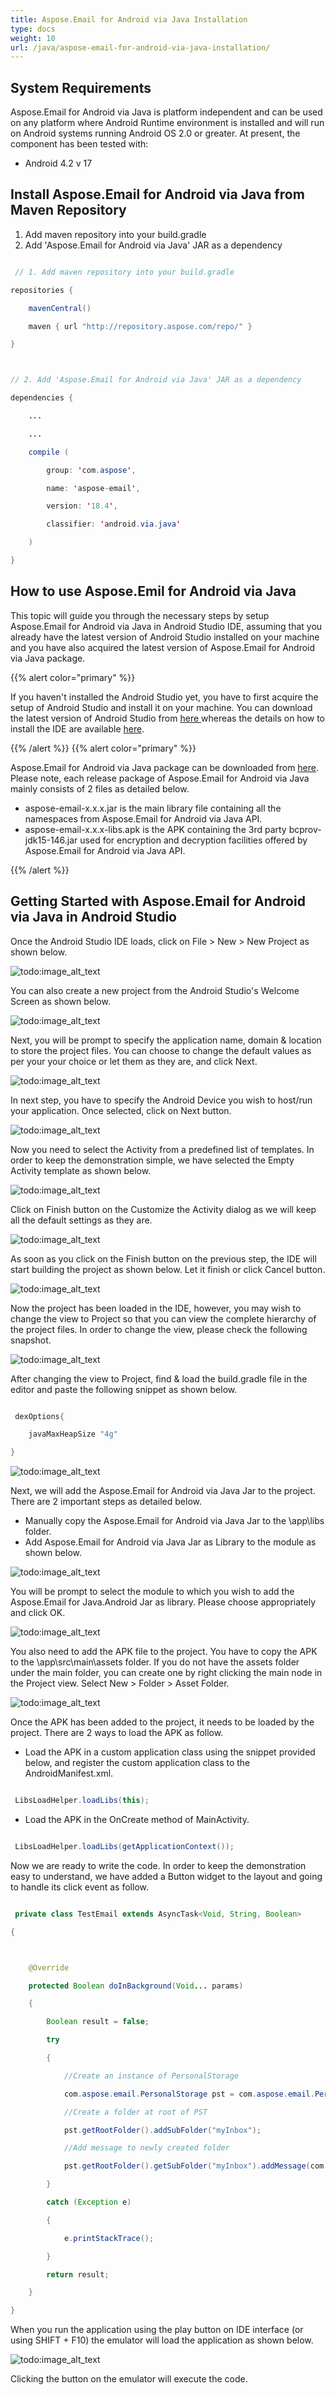 ```yaml
---
title: Aspose.Email for Android via Java Installation
type: docs
weight: 10
url: /java/aspose-email-for-android-via-java-installation/
---
```


## **System Requirements**
Aspose.Email for Android via Java is platform independent and can be used on any platform where Android Runtime environment is installed and will run on Android systems running Android OS 2.0 or greater. At present, the component has been tested with:

- Android 4.2 v 17
## **Install Aspose.Email for Android via Java from Maven Repository**
1. Add maven repository into your build.gradle
1. Add 'Aspose.Email for Android via Java' JAR as a dependency

``` java

 // 1. Add maven repository into your build.gradle 

repositories {

    mavenCentral()

    maven { url "http://repository.aspose.com/repo/" }

}



// 2. Add 'Aspose.Email for Android via Java' JAR as a dependency

dependencies {

    ...

    ...

    compile (

		group: 'com.aspose', 

		name: 'aspose-email', 

		version: '18.4', 

		classifier: 'android.via.java'

	)

}

```
## **How to use Aspose.Emil for Android via Java**
This topic will guide you through the necessary steps by setup Aspose.Email for Android via Java in Android Studio IDE, assuming that you already have the latest version of Android Studio installed on your machine and you have also acquired the latest version of Aspose.Email for Android via Java package.

{{% alert color="primary" %}} 

If you haven't installed the Android Studio yet, you have to first acquire the setup of Android Studio and install it on your machine. You can download the latest version of Android Studio from [here ](https://developer.android.com/studio/index.html#win-bundle)whereas the details on how to install the IDE are available [here](https://developer.android.com/studio/install.html).

{{% /alert %}} {{% alert color="primary" %}} 

Aspose.Email for Android via Java package can be downloaded from [here](https://downloads.aspose.com/email/androidjava). Please note, each release package of Aspose.Email for Android via Java mainly consists of 2 files as detailed below.

- aspose-email-x.x.x.jar is the main library file containing all the namespaces from Aspose.Email for Android via Java API.
- aspose-email-x.x.x-libs.apk is the APK containing the 3rd party bcprov-jdk15-146.jar used for encryption and decryption facilities offered by Aspose.Email for Android via Java API.

{{% /alert %}} 
## **Getting Started with Aspose.Email for Android via Java in Android Studio**
Once the Android Studio IDE loads, click on File > New > New Project as shown below.

![todo:image_alt_text](aspose-email-for-android-via-java-installation_1.png)

You can also create a new project from the Android Studio's Welcome Screen as shown below.

![todo:image_alt_text](aspose-email-for-android-via-java-installation_2.png)

Next, you will be prompt to specify the application name, domain & location to store the project files. You can choose to change the default values as per your your choice or let them as they are, and click Next.

![todo:image_alt_text](aspose-email-for-android-via-java-installation_3.png)

In next step, you have to specify the Android Device you wish to host/run your application. Once selected, click on Next button.

![todo:image_alt_text](aspose-email-for-android-via-java-installation_4.png)

Now you need to select the Activity from a predefined list of templates. In order to keep the demonstration simple, we have selected the Empty Activity template as shown below.

![todo:image_alt_text](aspose-email-for-android-via-java-installation_5.png)

Click on Finish button on the Customize the Activity dialog as we will keep all the default settings as they are.

![todo:image_alt_text](aspose-email-for-android-via-java-installation_6.png)

As soon as you click on the Finish button on the previous step, the IDE will start building the project as shown below. Let it finish or click Cancel button.

![todo:image_alt_text](aspose-email-for-android-via-java-installation_7.png)

Now the project has been loaded in the IDE, however, you may wish to change the view to Project so that you can view the complete hierarchy of the project files. In order to change the view, please check the following snapshot.

![todo:image_alt_text](aspose-email-for-android-via-java-installation_8.png)

After changing the view to Project, find & load the build.gradle file in the editor and paste the following snippet as shown below.

``` java

 dexOptions{

    javaMaxHeapSize "4g"

}

```

![todo:image_alt_text](aspose-email-for-android-via-java-installation_9.png)

Next, we will add the Aspose.Email for Android via Java Jar to the project. There are 2 important steps as detailed below.

- Manually copy the Aspose.Email for Android via Java Jar to the \app\libs folder.
- Add Aspose.Email for Android via Java Jar as Library to the module as shown below.

![todo:image_alt_text](aspose-email-for-android-via-java-installation_10.png)

You will be prompt to select the module to which you wish to add the Aspose.Email for Java.Android Jar as library. Please choose appropriately and click OK.

![todo:image_alt_text](aspose-email-for-android-via-java-installation_11.png)

You also need to add the APK file to the project. You have to copy the APK to the \app\src\main\assets folder. If you do not have the assets folder under the main folder, you can create one by right clicking the main node in the Project view. Select New > Folder > Asset Folder.

![todo:image_alt_text](aspose-email-for-android-via-java-installation_12.png)

Once the APK has been added to the project, it needs to be loaded by the project. There are 2 ways to load the APK as follow.

- Load the APK in a custom application class using the snippet provided below, and register the custom application class to the AndroidManifest.xml.

``` java

 LibsLoadHelper.loadLibs(this);

```

- Load the APK in the OnCreate method of MainActivity.

``` java

 LibsLoadHelper.loadLibs(getApplicationContext());

```

Now we are ready to write the code. In order to keep the demonstration easy to understand, we have added a Button widget to the layout and going to handle its click event as follow.

``` java

 private class TestEmail extends AsyncTask<Void, String, Boolean> 

{



    @Override

    protected Boolean doInBackground(Void... params) 

    {

        Boolean result = false;

        try 

        {

            //Create an instance of PersonalStorage

            com.aspose.email.PersonalStorage pst = com.aspose.email.PersonalStorage.create("newSample_out.pst", 0);

            //Create a folder at root of PST

            pst.getRootFolder().addSubFolder("myInbox");

            //Add message to newly created folder

            pst.getRootFolder().getSubFolder("myInbox").addMessage(com.aspose.email.MapiMessage.fromFile("message.msg"));

        } 

        catch (Exception e) 

        {

            e.printStackTrace();

        }

        return result;

    }

}

```

When you run the application using the play button on IDE interface (or using SHIFT + F10) the emulator will load the application as shown below.

![todo:image_alt_text](aspose-email-for-android-via-java-installation_13.png)

Clicking the button on the emulator will execute the code.
